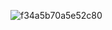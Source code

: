 ![f34a5b70a5e52c80](https://github.com/InpsydeNiklas/InpsydeNiklas/assets/70433191/c17e0088-57fa-48d4-8d7a-fe7733b7b0fb)

<!--
**InpsydeNiklas/InpsydeNiklas** is a ✨ _special_ ✨ repository because its `README.md` (this file) appears on your GitHub profile.

Here are some ideas to get you started:

- 🔭 I’m currently working on ...
- 🌱 I’m currently learning ...
- 👯 I’m looking to collaborate on ...
- 🤔 I’m looking for help with ...
- 💬 Ask me about ...
- 📫 How to reach me: ...
- 😄 Pronouns: ...
- ⚡ Fun fact: ...
-->
